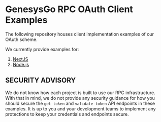 # GenesysGo RPC OAuth Client Examples

The following repository houses client implementation examples of our OAuth scheme.

We currently provide examples for:

1. [NextJS](nextjs)
2. [Node.js](nodejs)

## SECURITY ADVISORY

We do not know how each project is built to use our RPC infrastructure. With that in mind, we do not provide any security guidance for how you should secure the `get-token` and `validate-token` API endpoints in these examples. It is up to you and your development teams to implement any protections to keep your credentials and endpoints secure.
